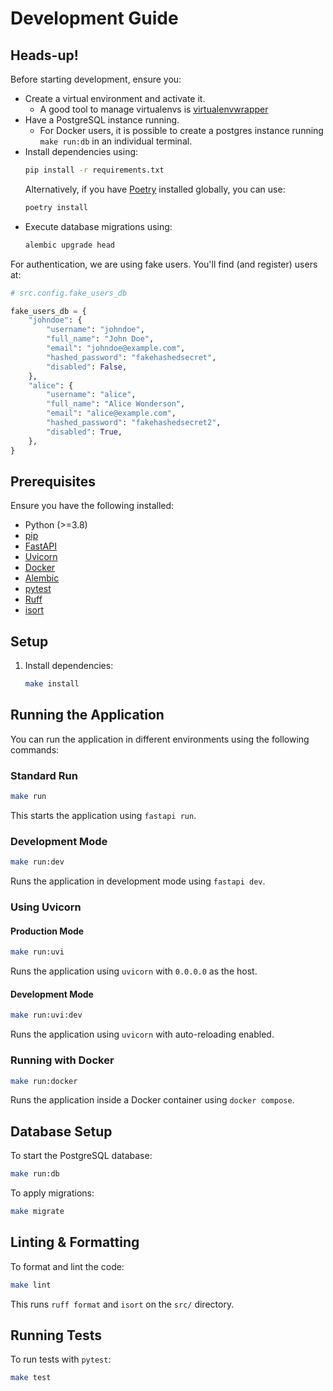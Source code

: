 # Development Guide

## Heads-up!
Before starting development, ensure you:
- Create a virtual environment and activate it.
    - A good tool to manage virtualenvs is [virtualenvwrapper](https://virtualenvwrapper.readthedocs.io/en/latest/)
- Have a PostgreSQL instance running.
  - For Docker users, it is possible to create a postgres instance running `make run:db` in an individual terminal.
- Install dependencies using:
  ```sh
  pip install -r requirements.txt
  ```
  Alternatively, if you have [Poetry](https://python-poetry.org/) installed globally, you can use:
  ```sh
  poetry install
  ```
- Execute database migrations using:
  ```sh
  alembic upgrade head
  ```

For authentication, we are using fake users. You'll find (and register) users at:


```python
# src.config.fake_users_db

fake_users_db = {
    "johndoe": {
        "username": "johndoe",
        "full_name": "John Doe",
        "email": "johndoe@example.com",
        "hashed_password": "fakehashedsecret",
        "disabled": False,
    },
    "alice": {
        "username": "alice",
        "full_name": "Alice Wonderson",
        "email": "alice@example.com",
        "hashed_password": "fakehashedsecret2",
        "disabled": True,
    },
}

```

## Prerequisites
Ensure you have the following installed:
- Python (>=3.8)
- [pip](https://pip.pypa.io/en/stable/)
- [FastAPI](https://fastapi.tiangolo.com/)
- [Uvicorn](https://www.uvicorn.org/)
- [Docker](https://www.docker.com/)
- [Alembic](https://alembic.sqlalchemy.org/en/latest/)
- [pytest](https://docs.pytest.org/en/stable/)
- [Ruff](https://github.com/charliermarsh/ruff)
- [isort](https://pycqa.github.io/isort/)

## Setup
1. Install dependencies:
   ```sh
   make install
   ```

## Running the Application
You can run the application in different environments using the following commands:

### Standard Run
```sh
make run
```
This starts the application using `fastapi run`.

### Development Mode
```sh
make run:dev
```
Runs the application in development mode using `fastapi dev`.

### Using Uvicorn
#### Production Mode
```sh
make run:uvi
```
Runs the application using `uvicorn` with `0.0.0.0` as the host.

#### Development Mode
```sh
make run:uvi:dev
```
Runs the application using `uvicorn` with auto-reloading enabled.

### Running with Docker
```sh
make run:docker
```
Runs the application inside a Docker container using `docker compose`.

## Database Setup
To start the PostgreSQL database:
```sh
make run:db
```

To apply migrations:
```sh
make migrate
```

## Linting & Formatting
To format and lint the code:
```sh
make lint
```
This runs `ruff format` and `isort` on the `src/` directory.

## Running Tests
To run tests with `pytest`:
```sh
make test
```
